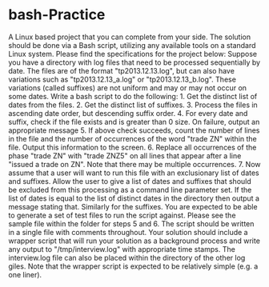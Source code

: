 # bash-Practice

A Linux based project that you can complete from your side. 
The solution should be done via a Bash script, utilizing any available tools on a standard Linux system. 
Please find the specifications for the project below: 
Suppose you have a directory with log files that need to be processed sequentially by date. The files are of the format "tp2013.12.13.log", but can also have variations such as "tp2013.12.13_a.log" or "tp2013.12.13_b.log". These variations (called suffixes) are not uniform and may or may not occur on some dates. Write a bash script to do the following: 
    1. Get the distinct list of dates from the files. 
    2. Get the distinct list of suffixes. 
    3. Process the files in ascending date order, but descending suffix order. 
    4. For every date and suffix, check if the file exists and is greater than 0 size. On failure, output an appropriate message 
    5. If above check succeeds, count the number of lines in the file and the number of occurrences of the word "trade ZN" within the file. Output this information to the screen. 
    6. Replace all occurrences of the phase "trade ZN" with "trade ZNZ5" on all lines that appear after a line "issued a trade on ZN". Note that there may be multiple occurrences. 
    7. Now assume that a user will want to run this file with an exclusionary list of dates and suffixes. Allow the user to give a list of dates and suffixes that should be excluded from this processing as a command line parameter set. If the list of dates is equal to the list of distinct dates in the directory then output a message stating that. Similarly for the suffixes. 
You are expected to be able to generate a set of test files to run the script against. Please see the sample file within the folder for steps 5 and 6. 
The script should be written in a single file with comments throughout. Your solution should include a wrapper script that will run your solution as a background process and write any output to "/tmp/interview.log" with appropriate time stamps. The interview.log file can also be placed within the directory of the other log giles. Note that the wrapper script is expected to be relatively simple (e.g. a one liner). 
